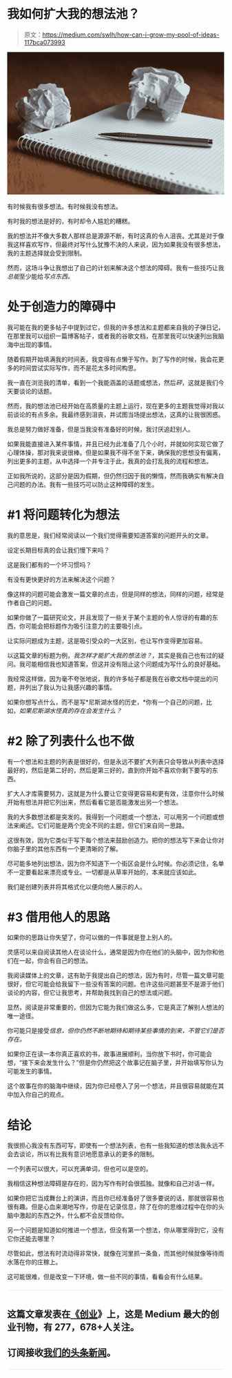 # 我如何扩大我的想法池？

> 原文：<https://medium.com/swlh/how-can-i-grow-my-pool-of-ideas-117bca073993>

![](img/699ba2e44684acfb1ccfaf8caa340c63.png)

有时候我有很多想法。有时候我没有想法。

有时我的想法是好的，有时却令人尴尬的糟糕。

我的想法并不像大多数人那样总是源源不断，有时这真的令人沮丧。尤其是对于像我这样喜欢写作，但最终对写什么犹豫不决的人来说，因为如果我没有很多想法，我的主题选择就会受到限制。

然而，这场斗争让我想出了自己的计划来解决这个想法的障碍。我有一些技巧让我*总能*至少能给*写点东西。*

# 处于创造力的障碍中

我可能在我的更多帖子中提到过它，但我的许多想法和主题都来自我的子弹日记，在那里我可以组织一篇博客帖子，或者我的谷歌文档，在那里我可以快速列出我脑海中出现的事情。

随着假期开始填满我的时间表，我变得有点懒于写作。到了写作的时候，我会花更多的时间尝试实际写作，而不是花太多时间构思。

我一直在浏览我的清单，看到一个我能涵盖的话题或想法，然后*砰*，这就是我们今天要谈论的话题。

然而，我的想法池已经开始在高质量的主题上运行，现在更多的主题我觉得对我以前谈论的有点多余。我最终感到沮丧，并试图当场提出想法，这真的让我很困惑。

我总是努力做好准备，但是当我没有准备好的时候，我讨厌追赶别人。

如果我能直接进入某件事情，并且已经为此准备了几个小时，并就如何实现它做了心理体操，那对我来说很棒。但是如果我不得不坐下来，确保我的思想没有偏离，列出更多的主题，从中选择一个并专注于此，我真的会打乱我的流程和想法。

正如我所说的，这部分是因为假期，但仍然归因于我的懒惰，然而我确实有解决自己问题的办法。我有一些技巧可以防止这种障碍的发生。

# #1 将问题转化为想法

我的意思是，我们经常阅读以一个我们觉得需要知道答案的问题开头的文章。

设定长期目标真的会让我们慢下来吗？

这是我们都有的一个坏习惯吗？

有没有更快更好的方法来解决这个问题？

像这样的问题可能会激发一篇文章的点击，但是同样的想法，同样的问题，经常是作者自己的问题。

如果你做了一篇研究论文，并且发现了一些关于某个主题的令人惊讶的有趣的东西，你可能会把标题作为吸引注意力的主要吸引点。

让实际问题成为主题，这是吸引受众的一大区别，也让写作变得更加容易。

以这篇文章的标题为例，*我怎样才能扩大我的想法池？*，其实是我自己也有过的疑问。我可能相信我也知道答案，但这并没有阻止这个问题成为写什么的良好基础。

我经常这样做，因为毫不夸张地说，我的许多帖子都是我在谷歌文档中提出的问题，并列出了我认为让我感兴趣的事情。

如果你想写点什么，而不是写*尼斯湖水怪的历史，*你有一个自己的问题，比如，*如果尼斯湖水怪真的存在会发生什么？*

# #2 除了列表什么也不做

有一个想法和主题的列表是很好的，但是永远不要扩大列表只会导致从列表中选择最好的，然后是第二好的，然后是第三好的，直到你开始不喜欢你剩下要写的东西。

扩大人才库需要努力，这就是为什么要让它变得更容易和更有效，注意你什么时候开始有想法并把它列出来，然后看看它是否能激发出另一个想法。

我的大多数想法都是突发的。我得到一个问题或一个想法，可以用另一个问题或想法来阐述。它们可能是两个完全不同的主题，但它们来自同一思路。

这很有效，因为它类似于写下每个想法来鼓励创造力。把你的想法写下来会让你对你脑子里的其他东西有一个更清晰的了解。

尽可能多地列出想法，因为你不知道下一个街区会是什么时候。你必须记住，名单不一定要看起来漂亮或专业。一切都是从草率开始的，本来就应该如此。

我们是创建列表并将其格式化以便向他人展示的人。

# #3 借用他人的思路

如果你的思路让你失望了，你可以做的一件事就是登上别人的。

灵感可以来自阅读其他人在谈论什么，通常是因为你在他们的头脑中，因为你和他们在一起，你会有自己的想法。

我阅读媒体上的文章，这有助于我提出自己的想法，因为有时，尽管一篇文章可能很好，但它可能会给我留下一些没有答案的问题。也许这些问题甚至不是源于他们谈论的内容，但它让我思考，并帮助我找到自己的想法或问题。

显然，阅读是非常重要的，但因为它能为我们做这么多，它是真正了解别人想法的唯一途径。

你可能只是接受*信息，但你仍然不断地期待和期待某些事情的到来，不管它们是否存在。*

如果你正在读一本你真正喜欢的书，故事进展顺利，当你放下书时，你可能会想，“接下来会发生什么？”但是你仍然把这个故事记在脑子里，并开始填写你认为可能发生的事情。

这个故事在你的脑海中继续，因为你已经卷入了另一个想法，并且很容易就能在其中加入你自己的观点。

# 结论

我很担心我没有东西可写，即使有一个想法列表，也有一些我知道的想法我永远不会去谈论，所以有比我有意识地愿意承认的更多的限制。

一个列表可以很大，可以充满单词，但也可以是空的。

我相信这种想法障碍是存在的，因为写作有时会很孤独。就像和自己对话一样。

如果你把它当成舞台上的演讲，而且你已经准备好了很多要说的话，那就很容易也很有趣。但是心血来潮地写作，你是在记录信息，除了在你的思维过程中在你的头脑中激起的东西之外，什么都不会反馈给你。

另一个问题是知道如何推进一个想法，但没有第一个想法，你从哪里得到它，没有它你还能去哪里？

尽管如此，想法有时流动得非常快，就像在河里抓一条鱼，而其他时候就像等待雨水落在你的庄稼上。

这可能很难，但是改变一下环境，做一些不同的事情，看看会有什么结果。

![](img/731acf26f5d44fdc58d99a6388fe935d.png)

## 这篇文章发表在[《创业](https://medium.com/swlh)》上，这是 Medium 最大的创业刊物，有 277，678+人关注。

## 订阅接收[我们的头条新闻](http://growthsupply.com/the-startup-newsletter/)。

![](img/731acf26f5d44fdc58d99a6388fe935d.png)